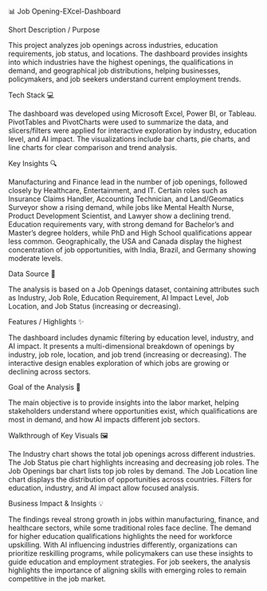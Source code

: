 📊 Job Opening-EXcel-Dashboard


Short Description / Purpose

This project analyzes job openings across industries, education requirements, job status, and locations. The dashboard provides insights into which industries have the highest openings, the qualifications in demand, and geographical job distributions, helping businesses, policymakers, and job seekers understand current employment trends.

Tech Stack 💻

The dashboard was developed using Microsoft Excel, Power BI, or Tableau. PivotTables and PivotCharts were used to summarize the data, and slicers/filters were applied for interactive exploration by industry, education level, and AI impact. The visualizations include bar charts, pie charts, and line charts for clear comparison and trend analysis.

Key Insights 🔍

Manufacturing and Finance lead in the number of job openings, followed closely by Healthcare, Entertainment, and IT. Certain roles such as Insurance Claims Handler, Accounting Technician, and Land/Geomatics Surveyor show a rising demand, while jobs like Mental Health Nurse, Product Development Scientist, and Lawyer show a declining trend. Education requirements vary, with strong demand for Bachelor’s and Master’s degree holders, while PhD and High School qualifications appear less common. Geographically, the USA and Canada display the highest concentration of job opportunities, with India, Brazil, and Germany showing moderate levels.

Data Source 📂

The analysis is based on a Job Openings dataset, containing attributes such as Industry, Job Role, Education Requirement, AI Impact Level, Job Location, and Job Status (increasing or decreasing).

Features / Highlights ✨

The dashboard includes dynamic filtering by education level, industry, and AI impact. It presents a multi-dimensional breakdown of openings by industry, job role, location, and job trend (increasing or decreasing). The interactive design enables exploration of which jobs are growing or declining across sectors.

Goal of the Analysis 🎯

The main objective is to provide insights into the labor market, helping stakeholders understand where opportunities exist, which qualifications are most in demand, and how AI impacts different job sectors.

Walkthrough of Key Visuals 🖼

The Industry chart shows the total job openings across different industries. The Job Status pie chart highlights increasing and decreasing job roles. The Job Openings bar chart lists top job roles by demand. The Job Location line chart displays the distribution of opportunities across countries. Filters for education, industry, and AI impact allow focused analysis.

Business Impact & Insights 💡

The findings reveal strong growth in jobs within manufacturing, finance, and healthcare sectors, while some traditional roles face decline. The demand for higher education qualifications highlights the need for workforce upskilling. With AI influencing industries differently, organizations can prioritize reskilling programs, while policymakers can use these insights to guide education and employment strategies. For job seekers, the analysis highlights the importance of aligning skills with emerging roles to remain competitive in the job market.
